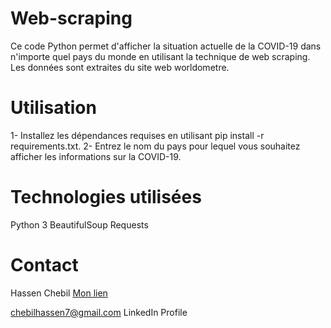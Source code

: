 # Web-scraping

Ce code Python permet d'afficher la situation actuelle de la COVID-19 dans n'importe quel pays du monde en utilisant la technique de web scraping. Les données sont extraites du site web worldometre.

# Utilisation

1- Installez les dépendances requises en utilisant pip install -r requirements.txt.
2- Entrez le nom du pays pour lequel vous souhaitez afficher les informations sur la COVID-19.

# Technologies utilisées

Python 3
BeautifulSoup
Requests

# Contact

Hassen Chebil
[Mon lien](https://www.linkedin.com/in/hassen-chebil-9a6299220/)

chebilhassen7@gmail.com
LinkedIn Profile
